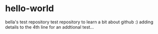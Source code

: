 # hello-world
bella's test repository
test repository to learn a bit about github :)
adding details to the 4th line for an addtional test...
